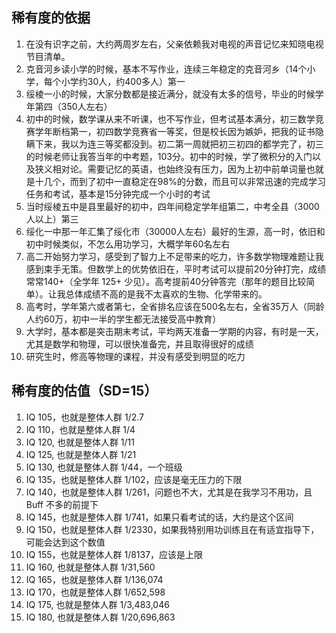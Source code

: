 ## 稀有度的依据

1. 在没有识字之前，大约两周岁左右，父亲依赖我对电视的声音记忆来知晓电视节目清单。
1. 克音河乡读小学的时候，基本不写作业，连续三年稳定的克音河乡（14个小学，每个小学约30人，约400多人）第一
1. 绥棱一小的时候，大家分数都是接近满分，就没有太多的信号，毕业的时候学年第四（350人左右）
1. 初中的时候，数学课从来不听课，也不写作业，但考试基本满分，初三数学竞赛学年断档第一，初四数学竞赛省一等奖，但是校长因为嫉妒，把我的证书隐瞒下来，我以为连三等奖都没到。初二第一周就把初三初四的都学完了，初三的时候老师让我答当年的中考题，103分。初中的时候，学了微积分的入门以及狭义相对论。需要记忆的英语，也始终没有压力，因为上初中前单词量也就是十几个，而到了初中一直稳定在98%的分数，而且可以非常迅速的完成学习任务和考试，基本是15分钟完成一个小时的考试
1. 当时绥棱五中是县里最好的初中，四年间稳定学年组第二，中考全县（3000人以上）第三
1. 绥化一中那一年汇集了绥化市（30000人左右）最好的生源，高一时，依旧和初中时候类似，不怎么用功学习，大概学年60名左右
1. 高二开始努力学习，感受到了智力上不足带来的吃力，许多数学物理难题让我感到束手无策。但数学上的优势依旧在，平时考试可以提前20分钟打完，成绩常常140+（全学年 125+ 少见）。高考提前40分钟答完（那年的题目比较简单）。让我总体成绩不高的是我不太喜欢的生物、化学带来的。
1. 高考时，学年第六或者第七，全省排名应该在500名左右，全省35万人（同龄人约60万，初中一半的学生都无法接受高中教育）
1. 大学时，基本都是突击期末考试，平均两天准备一学期的内容，有时是一天，尤其是数学和物理，可以很快准备完，并且取得很好的成绩
1. 研究生时，修高等物理的课程，并没有感受到明显的吃力

## 稀有度的估值（SD=15）

1. IQ 105，也就是整体人群 1/2.7
1. IQ 110，也就是整体人群 1/4
1. IQ 120, 也就是整体人群 1/11
1. IQ 125, 也就是整体人群 1/21
1. IQ 130, 也就是整体人群 1/44，一个班级
1. IQ 135，也就是整体人群 1/102，应该是毫无压力的下限
1. IQ 140，也就是整体人群 1/261，问题也不大，尤其是在我学习不用功，且 Buff 不多的前提下
1. IQ 145，也就是整体人群 1/741，如果只看考试的话，大约是这个区间
1. IQ 150，也就是整体人群 1/2330，如果我特别用功训练且在有适宜指导下，可能会达到这个数值
1. IQ 155，也就是整体人群 1/8137，应该是上限
1. IQ 160, 也就是整体人群 1/31,560
1. IQ 165，也就是整体人群 1/136,074
1. IQ 170，也就是整体人群 1/652,598
1. IQ 175, 也就是整体人群 1/3,483,046
1. IQ 180, 也就是整体人群 1/20,696,863